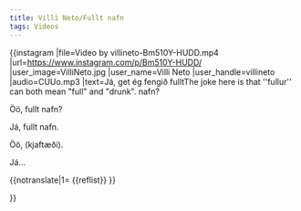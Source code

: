 ```yaml
---
title: Villi Neto/Fullt nafn
tags: Videos
---
```


{{instagram
|file=Video by villineto-Bm510Y-HUDD.mp4
|url=https://www.instagram.com/p/Bm510Y-HUDD/
|user_image=VilliNeto.jpg
|user_name=Villi Neto
|user_handle=villineto
|audio=CUUo.mp3
|text=Já, get ég fengið fullt<ref>The joke here is that ''fullur'' can both mean "full" and "drunk".</ref> nafn?

Öö, fullt nafn?

Já, fullt nafn.

Öö, (kjaftæði).

Já...

{{notranslate|1=
{{reflist}}
}}

}}

